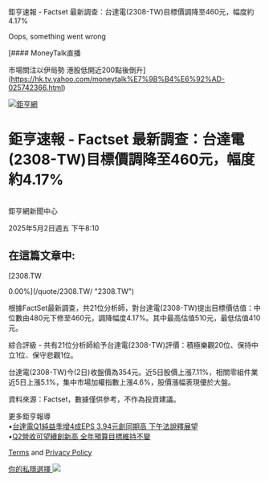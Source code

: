 鉅亨速報 - Factset 最新調查：台達電(2308-TW)目標價調降至460元，幅度約4.17% 


Oops, something went wrong

 

[#### MoneyTalk直播

市場關注以伊局勢 港股低開近200點後倒升](https://hk.tv.yahoo.com/moneytalk%E7%9B%B4%E6%92%AD-025742366.html)

[![鉅亨網](https://s.yimg.com/ny/api/res/1.2/UM5hrThmhlnSiBO4o4qlLg--/YXBwaWQ9aGlnaGxhbmRlcjt3PTE0NjtoPTQ4O2NmPXdlYnA-/https://s.yimg.com/os/creatr-uploaded-images/2020-01/147c7630-36ab-11ea-ae7c-5ee7a0016555)](http://www.cnyes.com/ "鉅亨網")

# 鉅亨速報 - Factset 最新調查：台達電(2308-TW)目標價調降至460元，幅度約4.17%

![](data:image/gif;base64,R0lGODlhAQABAIAAAAAAAP///ywAAAAAAQABAAACAUwAOw==)

鉅亨網新聞中心

2025年5月2日週五 下午8:10

## 在這篇文章中:

[2308.TW

0.00%](/quote/2308.TW/ "2308.TW")

根據FactSet最新調查，共21位分析師，對台達電(2308-TW)提出目標價估值：中位數由480元下修至460元，調降幅度4.17%。其中最高估值510元，最低估值410元。

綜合評級 - 共有21位分析師給予台達電(2308-TW)評價：積極樂觀20位、保持中立1位、保守悲觀1位。

台達電(2308-TW)今(2日)收盤價為354元。近5日股價上漲7.11%，相關零組件業近5日上漲5.1%，集中市場加權指數上漲4.6%，股價漲幅表現優於大盤。

資料來源：Factset，數據僅供參考，不作為投資建議。

更多鉅亨報導  
•[台達電Q1純益季增4成EPS 3.94元創同期高 下午法說釋展望](https://news.cnyes.com/news/id/5955776?utm_source=yahoo&utm_medium=RSS&utm_campaign=relate)  
•[Q2營收可望續創新高 全年預算目標維持不變](https://news.cnyes.com/news/id/5957022?utm_source=yahoo&utm_medium=RSS&utm_campaign=relate)

[Terms](https://guce.yahoo.com/terms?locale=zh-Hant-HK)  and [Privacy Policy](https://guce.yahoo.com/privacy-policy?locale=zh-Hant-HK)

[你的私隱選擇 ![](https://s.yimg.com/dv/static/siteApp/img/privacy-choice-control.png)](https://guce.yahoo.com/state-controls?locale=zh-Hant-HK&state=VA)